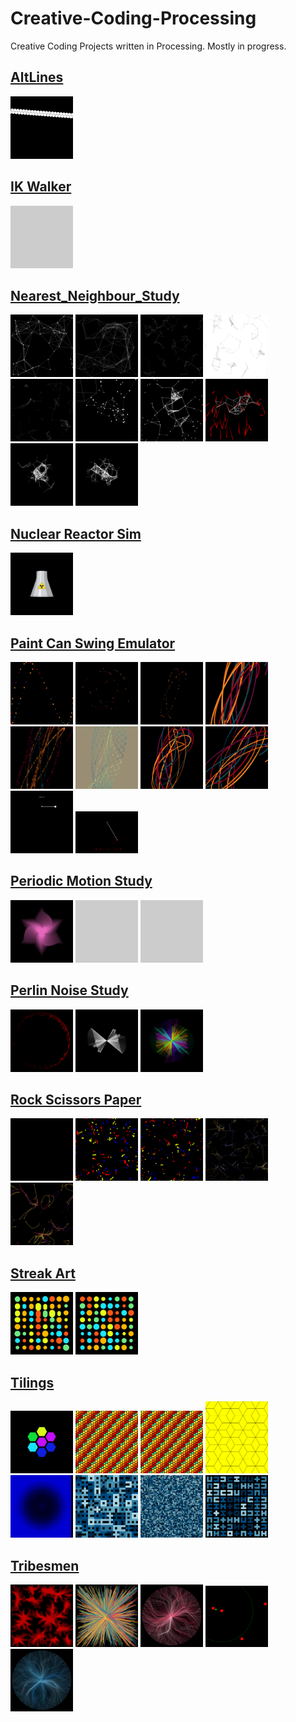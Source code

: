 # Creative-Coding-Processing
Creative Coding Projects written in Processing. Mostly in progress.
## [AltLines](AltLines)
<a href = "AltLines/AltLines_01"><img src="AltLines/AltLines_01.png" width="100" alt="AltLines/AltLines_01.png"></a>
## [IK Walker](IK%20Walker)
<a href = "IK Walker/IKWalker_01"><img src="IK Walker/IKWalker_01.png" width="100" alt="IK Walker/IKWalker_01.png"></a>
## [Nearest_Neighbour_Study](Nearest_Neighbour_Study)
<a href = "Nearest_Neighbour_Study/Nearest_Neighbour_Study_01"><img src="Nearest_Neighbour_Study/Nearest_Neighbour_Study_01.png" width="100" alt="Nearest_Neighbour_Study/Nearest_Neighbour_Study_01.png"></a>
<a href = "Nearest_Neighbour_Study/Nearest_Neighbour_Study_01_01"><img src="Nearest_Neighbour_Study/Nearest_Neighbour_Study_01_01.png" width="100" alt="Nearest_Neighbour_Study/Nearest_Neighbour_Study_01_01.png"></a>
<a href = "Nearest_Neighbour_Study/Nearest_Neighbour_Study_02"><img src="Nearest_Neighbour_Study/Nearest_Neighbour_Study_02.png" width="100" alt="Nearest_Neighbour_Study/Nearest_Neighbour_Study_02.png"></a>
<a href = "Nearest_Neighbour_Study/Nearest_Neighbour_Study_02_01"><img src="Nearest_Neighbour_Study/Nearest_Neighbour_Study_02_01.png" width="100" alt="Nearest_Neighbour_Study/Nearest_Neighbour_Study_02_01.png"></a>
<a href = "Nearest_Neighbour_Study/Nearest_Neighbour_Study_02_02"><img src="Nearest_Neighbour_Study/Nearest_Neighbour_Study_02_02.png" width="100" alt="Nearest_Neighbour_Study/Nearest_Neighbour_Study_02_02.png"></a>
<a href = "Nearest_Neighbour_Study/Nearest_Neighbour_Study_03"><img src="Nearest_Neighbour_Study/Nearest_Neighbour_Study_03.png" width="100" alt="Nearest_Neighbour_Study/Nearest_Neighbour_Study_03.png"></a>
<a href = "Nearest_Neighbour_Study/Nearest_Neighbour_Study_04"><img src="Nearest_Neighbour_Study/Nearest_Neighbour_Study_04.png" width="100" alt="Nearest_Neighbour_Study/Nearest_Neighbour_Study_04.png"></a>
<a href = "Nearest_Neighbour_Study/Nearest_Neighbour_Study_04_01"><img src="Nearest_Neighbour_Study/Nearest_Neighbour_Study_04_01.png" width="100" alt="Nearest_Neighbour_Study/Nearest_Neighbour_Study_04_01.png"></a>
<a href = "Nearest_Neighbour_Study/Nearest_Neighbour_Study_04_02"><img src="Nearest_Neighbour_Study/Nearest_Neighbour_Study_04_02.png" width="100" alt="Nearest_Neighbour_Study/Nearest_Neighbour_Study_04_02.png"></a>
<a href = "Nearest_Neighbour_Study/Nearest_Neighbour_Study_04_03"><img src="Nearest_Neighbour_Study/Nearest_Neighbour_Study_04_03.png" width="100" alt="Nearest_Neighbour_Study/Nearest_Neighbour_Study_04_03.png"></a>
## [Nuclear Reactor Sim](Nuclear%20Reactor%20Sim)
<a href = "Nuclear Reactor Sim/Nuclear_Reactor_Sim_01"><img src="Nuclear Reactor Sim/Nuclear_Reactor_Sim_01.png" width="100" alt="Nuclear Reactor Sim/Nuclear_Reactor_Sim_01.png"></a>
## [Paint Can Swing Emulator](Paint%20Can%20Swing%20Emulator)
<a href = "Paint Can Swing Emulator/PaintCanSwingEmulator_01"><img src="Paint Can Swing Emulator/PaintCanSwingEmulator_01.png" width="100" alt="Paint Can Swing Emulator/PaintCanSwingEmulator_01.png"></a>
<a href = "Paint Can Swing Emulator/PaintCanSwingEmulator_02"><img src="Paint Can Swing Emulator/PaintCanSwingEmulator_02.png" width="100" alt="Paint Can Swing Emulator/PaintCanSwingEmulator_02.png"></a>
<a href = "Paint Can Swing Emulator/PaintCanSwingEmulator_03"><img src="Paint Can Swing Emulator/PaintCanSwingEmulator_03.png" width="100" alt="Paint Can Swing Emulator/PaintCanSwingEmulator_03.png"></a>
<a href = "Paint Can Swing Emulator/PaintCanSwingEmulator_04"><img src="Paint Can Swing Emulator/PaintCanSwingEmulator_04.png" width="100" alt="Paint Can Swing Emulator/PaintCanSwingEmulator_04.png"></a>
<a href = "Paint Can Swing Emulator/PaintCanSwingEmulator_05"><img src="Paint Can Swing Emulator/PaintCanSwingEmulator_05.png" width="100" alt="Paint Can Swing Emulator/PaintCanSwingEmulator_05.png"></a>
<a href = "Paint Can Swing Emulator/PaintCanSwingEmulator_05_01"><img src="Paint Can Swing Emulator/PaintCanSwingEmulator_05_01.png" width="100" alt="Paint Can Swing Emulator/PaintCanSwingEmulator_05_01.png"></a>
<a href = "Paint Can Swing Emulator/PaintCanSwingEmulator_06"><img src="Paint Can Swing Emulator/PaintCanSwingEmulator_06.png" width="100" alt="Paint Can Swing Emulator/PaintCanSwingEmulator_06.png"></a>
<a href = "Paint Can Swing Emulator/PaintCanSwingEmulator_07"><img src="Paint Can Swing Emulator/PaintCanSwingEmulator_07.png" width="100" alt="Paint Can Swing Emulator/PaintCanSwingEmulator_07.png"></a>
<a href = "Paint Can Swing Emulator/PaintCanSwingEmulator_08"><img src="Paint Can Swing Emulator/PaintCanSwingEmulator_08.png" width="100" alt="Paint Can Swing Emulator/PaintCanSwingEmulator_08.png"></a>
<a href = "Paint Can Swing Emulator/PaintCanSwingEmulator_08_01"><img src="Paint Can Swing Emulator/PaintCanSwingEmulator_08_01.png" width="100" alt="Paint Can Swing Emulator/PaintCanSwingEmulator_08_01.png"></a>
## [Periodic Motion Study](Periodic%20Motion%20Study)
<a href = "Periodic Motion Study/Fronds"><img src="Periodic Motion Study/Fronds.png" width="100" alt="Periodic Motion Study/Fronds.png"></a>
<a href = "Periodic Motion Study/HexOffset"><img src="Periodic Motion Study/HexOffset.png" width="100" alt="Periodic Motion Study/HexOffset.png"></a>
<a href = "Periodic Motion Study/OffsetSpirals"><img src="Periodic Motion Study/OffsetSpirals.png" width="100" alt="Periodic Motion Study/OffsetSpirals.png"></a>
## [Perlin Noise Study](Perlin%20Noise%20Study)
<a href = "Perlin Noise Study/Perlin_Noise_Study_01"><img src="Perlin Noise Study/Perlin_Noise_Study_01.png" width="100" alt="Perlin Noise Study/Perlin_Noise_Study_01.png"></a>
<a href = "Perlin Noise Study/Perlin_Noise_Study_02"><img src="Perlin Noise Study/Perlin_Noise_Study_02.png" width="100" alt="Perlin Noise Study/Perlin_Noise_Study_02.png"></a>
<a href = "Perlin Noise Study/Perlin_Noise_Study_02_01"><img src="Perlin Noise Study/Perlin_Noise_Study_02_01.png" width="100" alt="Perlin Noise Study/Perlin_Noise_Study_02_01.png"></a>
## [Rock Scissors Paper](Rock%20Scissors%20Paper)
<a href = "Rock Scissors Paper/RockScissorsPaper_01"><img src="Rock Scissors Paper/RockScissorsPaper_01.png" width="100" alt="Rock Scissors Paper/RockScissorsPaper_01.png"></a>
<a href = "Rock Scissors Paper/RockScissorsPaper_01_01"><img src="Rock Scissors Paper/RockScissorsPaper_01_01.png" width="100" alt="Rock Scissors Paper/RockScissorsPaper_01_01.png"></a>
<a href = "Rock Scissors Paper/RockScissorsPaper_01_02"><img src="Rock Scissors Paper/RockScissorsPaper_01_02.png" width="100" alt="Rock Scissors Paper/RockScissorsPaper_01_02.png"></a>
<a href = "Rock Scissors Paper/RockScissorsPaper_02"><img src="Rock Scissors Paper/RockScissorsPaper_02.png" width="100" alt="Rock Scissors Paper/RockScissorsPaper_02.png"></a>
<a href = "Rock Scissors Paper/RockScissorsPaper_02_01"><img src="Rock Scissors Paper/RockScissorsPaper_02_01.png" width="100" alt="Rock Scissors Paper/RockScissorsPaper_02_01.png"></a>
## [Streak Art](Streak%20Art)
<a href = "Streak Art/Streak_Art_01"><img src="Streak Art/Streak_Art_01.png" width="100" alt="Streak Art/Streak_Art_01.png"></a>
<a href = "Streak Art/Streak_Art_02"><img src="Streak Art/Streak_Art_02.png" width="100" alt="Streak Art/Streak_Art_02.png"></a>
## [Tilings](Tilings)
<a href = "Tilings/HexTiling_01"><img src="Tilings/HexTiling_01.png" width="100" alt="Tilings/HexTiling_01.png"></a>
<a href = "Tilings/HexTiling_02"><img src="Tilings/HexTiling_02.png" width="100" alt="Tilings/HexTiling_02.png"></a>
<a href = "Tilings/HexTiling_03"><img src="Tilings/HexTiling_03.png" width="100" alt="Tilings/HexTiling_03.png"></a>
<a href = "Tilings/HexTiling_04"><img src="Tilings/HexTiling_04.png" width="100" alt="Tilings/HexTiling_04.png"></a>
<a href = "Tilings/HexTiling_05"><img src="Tilings/HexTiling_05.png" width="100" alt="Tilings/HexTiling_05.png"></a>
<a href = "Tilings/Tilings_01"><img src="Tilings/Tilings_01.png" width="100" alt="Tilings/Tilings_01.png"></a>
<a href = "Tilings/Tilings_01_01"><img src="Tilings/Tilings_01_01.png" width="100" alt="Tilings/Tilings_01_01.png"></a>
<a href = "Tilings/Tilings_01_02"><img src="Tilings/Tilings_01_02.png" width="100" alt="Tilings/Tilings_01_02.png"></a>
## [Tribesmen](Tribesmen)
<a href = "Tribesmen/Tribesman_01"><img src="Tribesmen/Tribesman_01.png" width="100" alt="Tribesmen/Tribesman_01.png"></a>
<a href = "Tribesmen/Tribesman_02"><img src="Tribesmen/Tribesman_02.png" width="100" alt="Tribesmen/Tribesman_02.png"></a>
<a href = "Tribesmen/Tribesman_03"><img src="Tribesmen/Tribesman_03.png" width="100" alt="Tribesmen/Tribesman_03.png"></a>
<a href = "Tribesmen/Tribesman_03_01"><img src="Tribesmen/Tribesman_03_01.png" width="100" alt="Tribesmen/Tribesman_03_01.png"></a>
<a href = "Tribesmen/Tribesman_04"><img src="Tribesmen/Tribesman_04.png" width="100" alt="Tribesmen/Tribesman_04.png"></a>